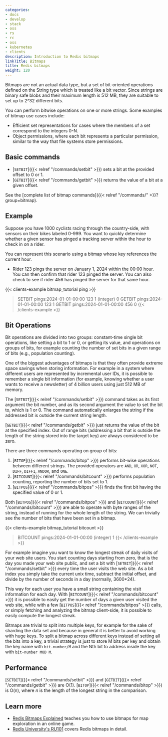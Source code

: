 ```yaml
---
categories:
- docs
- develop
- stack
- oss
- rs
- rc
- oss
- kubernetes
- clients
description: Introduction to Redis bitmaps
linkTitle: Bitmaps
title: Redis bitmaps
weight: 120
---
```


Bitmaps are not an actual data type, but a set of bit-oriented operations
defined on the String type which is treated like a bit vector.
Since strings are binary safe blobs and their maximum length is 512 MB,
they are suitable to set up to 2^32 different bits.

You can perform bitwise operations on one or more strings.
Some examples of bitmap use cases include:

* Efficient set representations for cases where the members of a set correspond to the integers 0-N.
* Object permissions, where each bit represents a particular permission, similar to the way that file systems store permissions.

## Basic commands

* [`SETBIT`]({{< relref "/commands/setbit" >}}) sets a bit at the provided offset to 0 or 1.
* [`GETBIT`]({{< relref "/commands/getbit" >}}) returns the value of a bit at a given offset.

See the [complete list of bitmap commands]({{< relref "/commands/" >}}?group=bitmap).


## Example

Suppose you have 1000 cyclists racing through the country-side, with sensors on their bikes labeled 0-999.
You want to quickly determine whether a given sensor has pinged a tracking server within the hour to check in on a rider. 

You can represent this scenario using a bitmap whose key references the current hour.

* Rider 123 pings the server on January 1, 2024 within the 00:00 hour. You can then confirm that rider 123 pinged the server. You can also check to see if rider 456 has pinged the server for that same hour.

{{< clients-example bitmap_tutorial ping >}}
> SETBIT pings:2024-01-01-00:00 123 1
(integer) 0
> GETBIT pings:2024-01-01-00:00 123
1
> GETBIT pings:2024-01-01-00:00 456
0
{{< /clients-example >}}


## Bit Operations

Bit operations are divided into two groups: constant-time single bit
operations, like setting a bit to 1 or 0, or getting its value, and
operations on groups of bits, for example counting the number of set
bits in a given range of bits (e.g., population counting).

One of the biggest advantages of bitmaps is that they often provide
extreme space savings when storing information. For example in a system
where different users are represented by incremental user IDs, it is possible
to remember a single bit information (for example, knowing whether
a user wants to receive a newsletter) of 4 billion users using just 512 MB of memory.

The [`SETBIT`]({{< relref "/commands/setbit" >}}) command takes as its first argument the bit number, and as its second
argument the value to set the bit to, which is 1 or 0. The command
automatically enlarges the string if the addressed bit is outside the
current string length.

[`GETBIT`]({{< relref "/commands/getbit" >}}) just returns the value of the bit at the specified index.
Out of range bits (addressing a bit that is outside the length of the string
stored into the target key) are always considered to be zero.

There are three commands operating on group of bits:

1. [`BITOP`]({{< relref "/commands/bitop" >}}) performs bit-wise operations between different strings. The provided operators are `AND`, `OR`, `XOR`, `NOT`, `DIFF`, `DIFF1`, `ANDOR`, and `ONE`.
2. [`BITCOUNT`]({{< relref "/commands/bitcount" >}}) performs population counting, reporting the number of bits set to 1.
3. [`BITPOS`]({{< relref "/commands/bitpos" >}}) finds the first bit having the specified value of 0 or 1.

Both [`BITPOS`]({{< relref "/commands/bitpos" >}}) and [`BITCOUNT`]({{< relref "/commands/bitcount" >}}) are able to operate with byte ranges of the
string, instead of running for the whole length of the string. We can trivially see the number of bits that have been set in a bitmap.

{{< clients-example bitmap_tutorial bitcount >}}
> BITCOUNT pings:2024-01-01-00:00
(integer) 1
{{< /clients-example >}}

For example imagine you want to know the longest streak of daily visits of
your web site users. You start counting days starting from zero, that is the
day you made your web site public, and set a bit with [`SETBIT`]({{< relref "/commands/setbit" >}}) every time
the user visits the web site. As a bit index you simply take the current unix
time, subtract the initial offset, and divide by the number of seconds in a day
(normally, 3600\*24).

This way for each user you have a small string containing the visit
information for each day. With [`BITCOUNT`]({{< relref "/commands/bitcount" >}}) it is possible to easily get
the number of days a given user visited the web site, while with
a few [`BITPOS`]({{< relref "/commands/bitpos" >}}) calls, or simply fetching and analyzing the bitmap client-side,
it is possible to easily compute the longest streak.

Bitmaps are trivial to split into multiple keys, for example for
the sake of sharding the data set and because in general it is better to
avoid working with huge keys. To split a bitmap across different keys
instead of setting all the bits into a key, a trivial strategy is just
to store M bits per key and obtain the key name with `bit-number/M` and
the Nth bit to address inside the key with `bit-number MOD M`.



## Performance

[`SETBIT`]({{< relref "/commands/setbit" >}}) and [`GETBIT`]({{< relref "/commands/getbit" >}}) are O(1).
[`BITOP`]({{< relref "/commands/bitop" >}}) is O(n), where _n_ is the length of the longest string in the comparison.

## Learn more

* [Redis Bitmaps Explained](https://www.youtube.com/watch?v=oj8LdJQjhJo) teaches you how to use bitmaps for map exploration in an online game. 
* [Redis University's RU101](https://university.redis.com/courses/ru101/) covers Redis bitmaps in detail.
